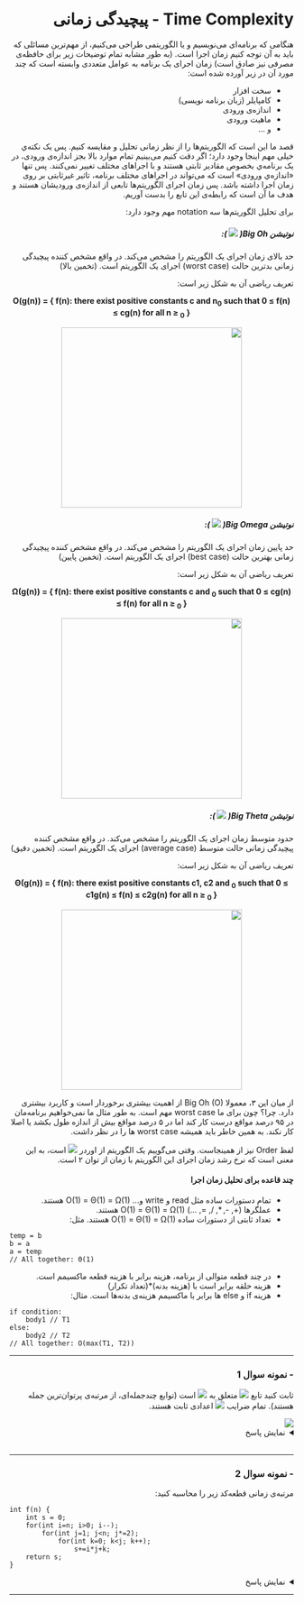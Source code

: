 <div dir="rtl">
	  
# Time Complexity - پیچیدگی زمانی

هنگامی که برنامه‌ای می‌نویسیم و یا الگوریتمی طراحی می‌کنیم، از مهم‌ترین مسائلی که باید به آن توجه کنیم زمان اجرا است. (به طور مشابه تمام توضیحات زیر برای حافظه‌ی مصرفی نیز صادق است)
زمان اجرای یک برنامه به عوامل متعددی وابسته است که چند مورد آن در زیر آورده شده است:
* سخت افزار
* کامپایلر (زبان برنامه نویسی)
* اندازه‌ی ورودی
* ماهیت ورودی
* و ...

قصد ما این است که الگوریتم‌ها را از نظر زمانی تحلیل و مقایسه کنیم. پس یک نکته‌ي خیلی مهم اینجا وجود دارد؛ اگر دقت کنیم می‌بینیم تمام موارد بالا بجز اندازه‌ی ورودی، در یک برنامه‌ي بخصوص مقادیر ثابتی هستند و با اجرا‌های مختلف تغییر نمی‌کنند. پس تنها «اندازه‌ي ورودی» است که می‌تواند در اجرا‌های مختلف برنامه، تاثیر غیرثابتی بر روی زمان اجرا داشته باشد. پس زمان اجرای الگوریتم‌ها تابعی از اندازه‌ی ورودیشان هستند و هدف ما آن است که رابطه‌ی این تابع را بدست آوریم.

برای تحلیل الگوریتم‌ها سه
notation
مهم وجود دارد:

##### نوتیشن Big Oh( <img src="https://latex.codecogs.com/gif.latex?\text{O}" /> ):
حد بالای زمان اجرای یک الگوریتم را مشخص می‌کند. در واقع مشخص کننده پیچیدگی زمانی بدترین حالت
(worst case)
اجرای یک الگوریتم است. (تخمین بالا)

تعریف ریاضی آن به شکل زیر است:

<!-- ```math
O(g(n)) = { f(n): \text{there exist positive constants c and } n_0
            \text{ such that } 0 ≤ f(n) ≤ cg(n) \text{ for all } n ≥ n_0 }
``` -->
<div align="center">
	<b align="center">
		O(g(n)) = { f(n): there exist positive constants c and n<sub>0</sub>
            such that 0 ≤ f(n) ≤ cg(n) for all n ≥ <sub>0</sub> }
	</b>
</div>
<p align="center">
	<img width="320" height="320" src="images/big0.png">
</p>

##### نوتیشن Big Omega( <img src="https://latex.codecogs.com/gif.latex?\Omega" /> ):
حد پایین زمان اجرای یک الگوریتم را مشخص می‌کند. در واقع مشخص کننده پیچیدگی زمانی بهترین حالت 
(best case)
اجرای یک الگوریتم است. (تخمین پایین)

تعریف ریاضی آن به شکل زیر است:
<!-- ```math
\Omega(g(n)) = { f(n): \text{ there exist positive constants c and } n_0 
            \text{ such that } 0 ≤ cg(n) ≤ f(n) \text{ for all } n ≥ n_0 }
``` -->
<div align="center">
	<b align="center">
		Ω(g(n)) = { f(n): there exist positive constants c and <sub>0</sub> 
            such that 0 ≤ cg(n) ≤ f(n) for all n ≥ <sub>0</sub> }
	</b>
</div>
<p align="center">
	<img width="320" height="320" src="images/omega.png">
</p>

##### نوتیشن Big Theta( <img src="https://latex.codecogs.com/gif.latex?\Theta" /> ):
حدود متوسط زمان اجرای یک الگوریتم را مشخص می‌کند. در واقع مشخص کننده پیچیدگی زمانی حالت متوسط
(average case)
اجرای یک الگوریتم است. (تخمین دقیق)

تعریف ریاضی آن به شکل زیر است:
<!-- ```math
\Theta(g(n)) = { f(n): \text{there exist positive constants c1, c2 and }n_0
            \text{ such that } 0 ≤ c1g(n) ≤ f(n) ≤ c2g(n) \text{ for all } n ≥ n_0 }
``` -->
<div align="center">
	<b align="center">
		Θ(g(n)) = { f(n): there exist positive constants c1, c2 and <sub>0</sub>
            such that 0 ≤ c1g(n) ≤ f(n) ≤ c2g(n) for all n ≥ <sub>0</sub> }
	</b>
</div>
<p align="center">
	<img width="320" height="320" src="images/theta.png">
</p>

از میان این ۳، معمولا
Big Oh (O)
از اهمیت بیشتری برخوردار است و کاربرد بیشتری دارد. چرا؟
چون برای ما 
worst case
مهم است. به طور مثال ما نمی‌خواهیم برنامه‌مان در ۹۵ درصد مواقع درست کار کند اما در ۵ درصد مواقع بیش از اندازه طول بکشد یا اصلا کار نکند. به همین خاطر باید همیشه
worst case
ها را در نظر داشت.

لفظ 
Order
نیز از همینجاست. وقتی می‌گوییم یک الگوریتم از اوردر 
<img src="https://latex.codecogs.com/gif.latex?n^2" />
است، به این معنی است که نرخ رشد زمان اجرای این الگوریتم با زمان از توان ۲ است.

#### چند قاعده برای تحلیل زمان اجرا
* تمام دستورات ساده مثل
read
و
write
و...
O(1) = Θ(1) = Ω(1)
هستند.
* عملگرها 
(+, -, *, /, =, ...)
 O(1) = Θ(1) = Ω(1)
هستند.
* تعداد ثابتی از دستورات ساده 
 O(1) = Θ(1) = Ω(1)
هستند. مثل:
<span dir="ltr">

```pseudocode
temp = b
b = a
a = temp
// All together: Θ(1)
```
</span>

* در چند قطعه متوالی از برنامه، هزینه برابر با هزینه‌ قطعه ماکسیمم است.
* هزینه حلقه برابر است با (هزینه بدنه)*(تعداد تکرار)
* هزینه 
if
و
else
ها برابر با ماکسیمم هزینه‌ی بدنه‌ها است. مثال:
<span dir="ltr">

```pseudocode
if condition:
	body1 // T1
else:
	body2 // T2
// All together: O(max(T1, T2))
```
</span>

<hr>

### - نمونه سوال 1
ثابت کنید تابع 
<img src="https://render.githubusercontent.com/render/math?math=f(n)" />
متعلق به 
<img src="https://render.githubusercontent.com/render/math?math=O(n^k)" />
است (توابع چندجمله‌ای، از مرتبه‌ی پرتوان‌ترین جمله هستند). تمام ضرایب 
<img src="https://render.githubusercontent.com/render/math?math=a_i" />
اعدادی ثابت هستند.

<img src="https://latex.codecogs.com/gif.latex?f(n)=\sum_{i=0}^{k}a_in^i=a_0n^0+a_1n^1+\dots+a_kn^k" />

<details>
<summary>نمایش پاسخ</summary>
<br>
<img src="https://latex.codecogs.com/gif.latex?f(n)=a_0n^0+a_1n^1+\dots+a_kn^{k}\leq{a_{0}n^k+a_{1}n^k+\dots+a_kn^k" />
<br>
<img src="https://latex.codecogs.com/gif.latex?\Rightarrow{f(n)}\leq(a_0+a_1+\dots+a_k)n^k" />
<br>
<img src="https://latex.codecogs.com/gif.latex?\Rightarrow{\forall}n>0:f(n)\leq{cn^k},\quad{c}=\sum_{i=0}^ka_i" />
<br>
<img src="https://latex.codecogs.com/gif.latex?\Rightarrow{f(n)}\in{O(n^k)}" />
</details>

<br>
<hr>

### - نمونه سوال 2
مرتبه‌ی زمانی قطعه‌کد زیر را محاسبه کنید:

<div dir="ltr">

```pseudocode
int f(n) {
	int s = 0;
	for(int i=n; i>0; i--);
		for(int j=1; j<n; j*=2);
			for(int k=0; k<j; k++);
				s+=i*j+k;
	return s;
}
```
</div>

<details>
<summary>نمایش پاسخ</summary>
<br>
<p align="right" dir="rtl">
حلقه‌ی 
<img src="https://latex.codecogs.com/gif.latex?j" />
به اندازه‌ی 
<img src="https://latex.codecogs.com/gif.latex?\log_2n" />
بار اجرا می‌شود. برای بررسی تعداد دفعات اجرای حلقه‌ی 
<img src="https://latex.codecogs.com/gif.latex?k" />
می‌توان نوشت (تصاعد هندسی):
</p>
<img src="https://latex.codecogs.com/gif.latex?N_k=1+2+4+\dots+2^{m-1}=2^m-1=2^{\log{n}}-1=n-1" />
<p align="right" dir="rtl">
بنابراین، دو حلقه‌ی 
<img src="https://latex.codecogs.com/gif.latex?k" />
و 
<img src="https://latex.codecogs.com/gif.latex?j" />
با هم از 
<img src="https://latex.codecogs.com/gif.latex?O(n)" />
می‌باشند. با توجه به این که حلقه‌ی اول 
<img src="https://latex.codecogs.com/gif.latex?n" />
بار اجرا می‌شود:
</p>
<img src="https://latex.codecogs.com/gif.latex?T(n)=nO(n)=O(n^2)" />
</details>
<hr>
